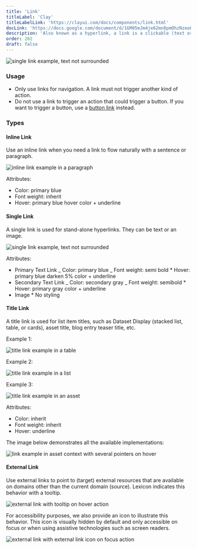 ```yaml
---
title: 'Link'
titleLabel: 'Clay'
titleLabelLink: 'https://clayui.com/docs/components/link.html'
docLink: 'https://docs.google.com/document/d/1GM05mJm4je62mn8pmOhzNzeo6IezD2q1GF7AX5z7S-Q/edit?usp=sharing'
description: 'Also known as a hyperlink, a link is a clickable (text or image) element used for navigation purposes.'
order: 282
draft: false
---
```


![single link example, text not surrounded](/images/lexicon/LinkSingle.jpg)

### Usage

-   Only use links for navigation. A link must not trigger another kind of action.
-   Do not use a link to trigger an action that could trigger a button. If you want to trigger a button, use a [button link](../buttons) instead.

### Types

#### Inline Link

Use an inline link when you need a link to flow naturally with a sentence or paragraph.

![inline link example in a paragraph](/images/lexicon/LinkInline.jpg)

Attributes:

-   Color: primary blue
-   Font weight: inherit
-   Hover: primary blue hover color + underline

#### Single Link

A single link is used for stand-alone hyperlinks. They can be text or an image.

![single link example, text not surrounded](/images/lexicon/LinkSingle.jpg)

Attributes:

-   Primary Text Link
    _ Color: primary blue
    _ Font weight: semi bold \* Hover: primary blue darken 5% color + underline
-   Secondary Text Link
    _ Color: secondary gray
    _ Font weight: semibold \* Hover: primary gray color + underline
-   Image \* No styling

#### Title Link

A title link is used for list item titles, such as Dataset Display (stacked list, table, or cards), asset title, blog entry teaser title, etc.

Example 1:

![title link example in a table](/images/lexicon/LinkTitleTable.jpg)

Example 2:

![title link example in a list](/images/lexicon/LinkTitleList.jpg)

Example 3:

![title link example in an asset](/images/lexicon/LinkTitleAsset.jpg)

Attributes:

-   Color: inherit
-   Font weight: inherit
-   Hover: underline

The image below demonstrates all the available implementations:

![link example in asset context with several pointers on hover](/images/lexicon/LinkExampleInContext.jpg)

#### External Link

Use external links to point to (target) external resources that are available on domains other than the current domain (source). Lexicon indicates this behavior with a tooltip.

![external link with tooltip on hover action](/images/lexicon/LinkExternalTooltip.jpg)

For accessibility purposes, we also provide an icon to illustrate this behavior. This icon is visually hidden by default and only accessible on focus or when using assistive technologies such as screen readers.

![external link with external link icon on focus action](/images/lexicon/LinkExternalFocus.jpg)
